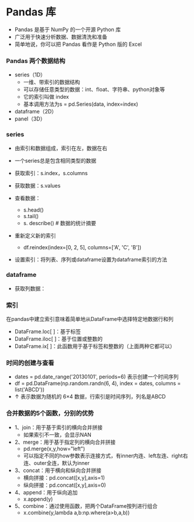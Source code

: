 # Pandas 库

- Pandas 是基于 NumPy 的一个开源 Python 库
- 广泛用于快速分析数据、数据清洗和准备
- 简单地说，你可以把 Pandas 看作是 Python 版的 Excel

###   Pandas 两个数据结构

- series（1D）
  - 一维、带索引的数据结构
  - 可以存储任意类型的数据：int、float、字符串、python对象等
  - 它的索引叫做 index
  - 基本调用方法为s = pd.Series(data, index=index)
- dataframe（2D）
- panel（3D）


### series 

- 由索引和数据组成，索引在左，数据在右
- 一个series总是包含相同类型的数据
- 获取索引：s.index，s.columns
- 获取数据：s.values
- 查看数据：
  - s.head()
  - s.tail()
  - s. describe()  # 数据的统计摘要

- 重新定义新的索引
  - df.reindex(index=[0, 2, 5], columns=['A', 'C', 'B'])
- 设置索引：将列表、序列或dataframe设置为dataframe索引的方法


### dataframe

- 获取列数据：


### 索引

在pandas中建立索引意味着简单地从DataFrame中选择特定地数据行和列


- DataFrame.loc[ ]：基于标签
- DataFrame.iloc[ ]：基于位置或整数的
- DataFrame.ix[ ]：此函数用于基于标签和整数的（上面两种它都可以）

### 时间的创建与查看


- dates = pd.date_range('20130101', periods=6)  表示创建一个时间序列
- df = pd.DataFrame(np.random.randn(6, 4), index = dates, columns = list('ABCD'))
- ↑ 表示数据为随机的 6×4 数据，行索引是时间序列，列名是ABCD


### 合并数据的5个函数，分别的优势

- 1、join：用于基于索引的横向合并拼接
    - 如果索引不一致，会显示NAN
- 2、merge：用于基于指定列的横向合并拼接
    - pd.merge(x,y,how="left")
    - 可以指定不同的how参数表示连接方式，有inner内连、left左连、right右连、outer全连，默认为inner
- 3、concat：用于横向和纵向合并拼接
    - 横向拼接：pd.concat([x,y],axis=1)
    - 纵向拼接：pd.concat([x,y],axis=0)
- 4、append：用于纵向追加
  - x.append(y)
- 5、combine：通过使用函数，把两个DataFrame按列进行组合
  - x.combine(y,lambda a,b:np.where(a>b,a,b))


